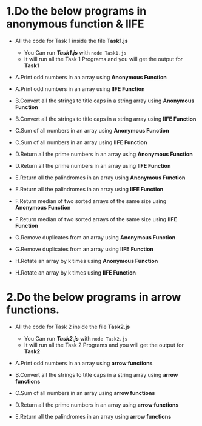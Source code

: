 #  1.Do the below programs in anonymous function & IIFE

+ All the code for Task 1 inside the file **Task1.js**
   
    + You Can run ***Task1.js*** with `node Task1.js`
    + It will run all the Task 1 Programs and you will get the output for **Task1** 

+ A.Print odd numbers in an array using **Anonymous Function**
+ A.Print odd numbers in an array using **IIFE Function**
+ B.Convert all the strings to title caps in a string array using **Anonymous Function**
+ B.Convert all the strings to title caps in a string array using **IIFE Function**
+ C.Sum of all numbers in an array using **Anonymous Function**
+ C.Sum of all numbers in an array using **IIFE Function**
+ D.Return all the prime numbers in an array using **Anonymous Function**
+ D.Return all the prime numbers in an array using **IIFE Function**
+ E.Return all the palindromes in an array using **Anonymous Function**
+ E.Return all the palindromes in an array using **IIFE Function**
+ F.Return median of two sorted arrays of the same size using **Anonymous Function**
+ F.Return median of two sorted arrays of the same size using **IIFE Function**
+ G.Remove duplicates from an array using **Anonymous Function**
+ G.Remove duplicates from an array using **IIFE Function**
+ H.Rotate an array by k times using **Anonymous Function**
+ H.Rotate an array by k times using **IIFE Function**

# 2.Do the below programs in arrow functions.

+ All the code for Task 2 inside the file **Task2.js**
   
    + You Can run ***Task2.js*** with `node Task2.js`
    + It will run all the Task 2 Programs and you will get the output for **Task2** 

+ A.Print odd numbers in an array using **arrow functions**
+ B.Convert all the strings to title caps in a string array using **arrow functions**
+ C.Sum of all numbers in an array using **arrow functions**
+ D.Return all the prime numbers in an array using **arrow functions**
+ E.Return all the palindromes in an array using **arrow functions**
